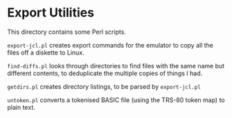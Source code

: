 # Export Utilities

This directory contains some Perl scripts.

`export-jcl.pl` creates export commands for the emulator to copy all
the files off a diskette to Linux.

`find-diffs.pl` looks through directories to find files with the
same name but different contents, to deduplicate the multiple
copies of things I had.

`getdirs.pl` creates directory listings, to be parsed by `export-jcl.pl`

`untoken.pl` converts a tokenised BASIC file (using the TRS-80 token
map) to plain text.
